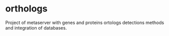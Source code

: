 # orthologs
Project of metaserver with genes and proteins ortologs detections methods and integration of databases.
